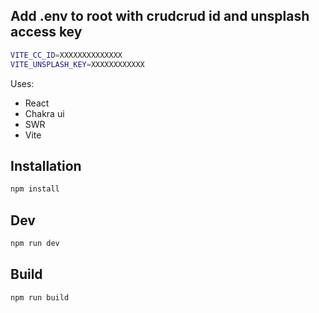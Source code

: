 ## Add .env to root with crudcrud id and unsplash access key

```sh
VITE_CC_ID=XXXXXXXXXXXXXX
VITE_UNSPLASH_KEY=XXXXXXXXXXXX
```

Uses:

- React
- Chakra ui
- SWR
- Vite

## Installation

```sh
npm install
```

## Dev

```sh
npm run dev
```

## Build

```sh
npm run build
```

